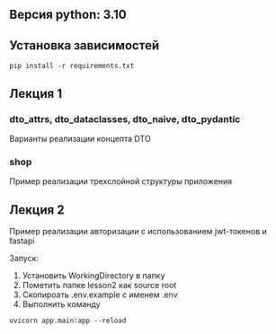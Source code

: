 

## Версия python: 3.10
## Установка зависимостей
```shell
pip install -r requirements.txt
```

## Лекция 1

### dto_attrs, dto_dataclasses, dto_naive, dto_pydantic
Варианты реализации концепта DTO

### shop
Пример реализации трехслойной структуры приложения


## Лекция 2
Пример реализации авторизации с использованием jwt-токенов и fastapi

Запуск:
1. Установить WorkingDirectory в папку
2. Пометить папкe lesson2 как source root
3. Скопироать .env.example с именем .env
4. Выполнить команду
```shell
uvicorn app.main:app --reload
```